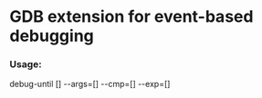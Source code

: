 # GDB extension for event-based debugging

### Usage: 

debug-until [<starting breakpoint>] --args=[<inferior args>] --cmp=[<shell command>] --exp=[<expected output>]
